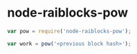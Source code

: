 # node-raiblocks-pow

```js
var pow = require('node-raiblocks-pow');

var work = pow('<previous block hash>');
```
